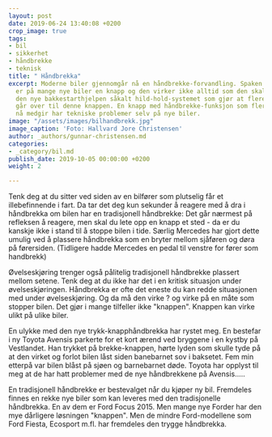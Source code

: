 ```yaml
---
layout: post
date: 2019-06-24 13:40:08 +0200
crop_image: true
tags:
- bil
- sikkerhet
- håndbrekke
- teknisk
title: " Håndbrekka"
excerpt: Moderne biler gjennomgår nå en håndbrekke-forvandling. Spaken mellom setene
  er på mange nye biler en knapp og den virker ikke alltid som den skal. Det er bl.a.
  den nye bakkestarthjelpen såkalt hild-hold-systemet som gjør at flere nyere biler
  går over til denne knappen. En knapp med håndbrekke-funksjon som flere merkeforhandlere
  nå medgir har tekniske problemer selv på nye biler.
image: "/assets/images/bilhandbrekk.jpg"
image_caption: 'Foto: Hallvard Jore Christensen'
author: _authors/gunnar-christensen.md
categories:
- _category/bil.md
publish_date: 2019-10-05 00:00:00 +0200
weight: 2

---
```

Tenk deg at du sitter ved siden av en bilfører som plutselig får et illebefinnende i fart. Da tar det deg kun sekunder å reagere med å dra i håndbrekka om bilen har en tradisjonell håndbrekke: Det går nærmest på refleksen å reagere, men skal du lete opp en knapp et sted - da er du kanskje ikke i stand til å stoppe bilen i tide. Særlig Mercedes har gjort dette umulig ved å plassere håndbrekka som en bryter mellom sjåføren og døra på førersiden. (Tidligere hadde Mercedes en pedal til venstre for fører som handbrekk)

Øvelseskjøring trenger også pålitelig tradisjonell håndbrekke plassert mellom setene. Tenk deg at du ikke har det i en kritisk situasjon under øvelseskjøringen. Håndbrekka er ofte det eneste du kan redde situasjonen med under øvelseskjøring. Og da må den virke ? og virke på en måte som stopper bilen. Det gjør i mange tilfeller ikke "knappen". Knappen kan virke ulikt på ulike biler.

En ulykke med den nye trykk-knapphåndbrekka har rystet meg. En bestefar i ny Toyota Avensis parkerte for et kort ærend ved bryggene i en kystby på Vestlandet. Han trykket på brekke-knappen, hørte lyden som skulle tyde på at den virket og forlot bilen låst siden banebarnet sov i baksetet. Fem min etterpå var bilen blåst på sjøen og barnebarnet døde. Toyota har opplyst til meg at de har hatt problemer med de nye håndbrekkene på Avensis.....

En tradisjonell håndbrekke er bestevalget når du kjøper ny bil. Fremdeles finnes en rekke nye biler som kan leveres med den tradisjonelle håndbrekka. En av dem er Ford Focus 2015. Men mange nye Forder har den mye dårligere løsningen "knappen". Men de mindre Ford-modellene som Ford Fiesta, Ecosport  m.fl. har fremdeles den trygge håndbrekka.